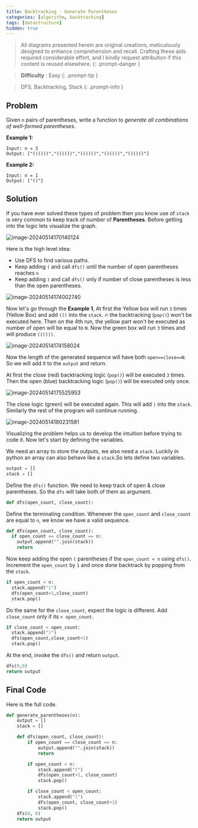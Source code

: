 ```yaml
---
title: Backtracking - Generate Parentheses
categories: [algorithm, backtracking]
tags: [datastructure]
hidden: true
---
```


> All diagrams presented herein are original creations, meticulously designed to enhance comprehension and recall. Crafting these aids required considerable effort, and I kindly request attribution if this content is reused elsewhere.
{: .prompt-danger }

> **Difficulty** :  Easy
{: .prompt-tip }

> DFS, Backtracking, Stack
{: .prompt-info }

## Problem

Given `n` pairs of parentheses, write a function to *generate all combinations of well-formed parentheses*.

**Example 1:**

```
Input: n = 3
Output: ["((()))","(()())","(())()","()(())","()()()"]
```

**Example 2:**

```
Input: n = 1
Output: ["()"]
```

## Solution

If you have ever solved these types of problem then you know use of `stack` is very common to keep track of number of **Parentheses**. Before getting into the logic lets visualize the graph.

![image-20240514170140124](../assets/img/image-20240514170140124.jpg)

Here is the high level idea:

- Use DFS to find various paths.
- Keep adding `(` and call `dfs()` until the number of open parentheses reaches `n` 
- Keep adding `)` and call `dfs()` only if number of close parentheses is less than the open parentheses.

![image-20240514174002740](../assets/img/image-20240514173944920.jpg)

Now let's go through the **Example 1**, At first the Yellow box will run `3` times (Yellow Box) and add `(((` into the `stack`. :fire: the backtracking (`pop()`) won't be executed here. Then on the 4th run, the yellow part won't be executed as number of open will be equal to `N`. Now the green box will run `3` times and will produce `((()))`.

![image-20240514174158024](../assets/img/image-20240514174158024.JPG)

Now the length of the generated sequence will have both `open==close==N`. So we will add it to the `output` and return.

At first the close (red) backtracking logic (`pop()`) will be executed `3` times. Then the open (blue) backtracking logic (`pop()`)  will be executed only once.

![image-20240514175525953](../assets/img/image-20240514175525953.jpg)

The close logic (green) will be executed again. This will add `)` into the `stack`. Similarly the rest of the program will continue running.

![image-20240514180231581](../assets/img/image-20240514180231581.jpg)

Visualizing the problem helps us to develop the intuition before trying to code it. Now let's start by defining the variables.

We need an array to store the outputs, we also need a `stack`. Luckily in python an array can also behave like a `stack`.So lets define two variables.

```python
output = []
stack = []
```

Define the `dfs()` function. We need to keep track of open & close parentheses. So the `dfs` will take both of them as argument.

```python
def dfs(open_count, close_count):
```

Define the terminating condition. Whenever the `open_count` and `close_count` are equal to `n`, we know we have a valid sequence. 

```python
def dfs(open_count, close_count):
  if open_count == close_count == n:
    output.append("".join(stack))
    return
```

Now keep adding the open `(` parentheses if the `open_count < n` using `dfs()`. Increment the `open_count` by `1` and once done backtrack by popping from the `stack`.

```python
if open_count < n:
  stack.append("(")
  dfs(open_count+1,close_count)
  stack.pop()
```

Do the same for the `close_count`, expect the logic is different. Add `close_count` only if its `< open_count`.

```python
if close_count < open_count:
  stack.append(")")
  dfs(open_count,close_count+1)
  stack.pop()
```

At the end, invoke the `dfs()` and return `output`.

```python
dfs(0,0)
return output
```

## Final Code

Here is the full code.

```python
def generate_parentheses(n):
    output = []
    stack = []

    def dfs(open_count, close_count):
        if open_count == close_count == n:
            output.append("".join(stack))
            return

        if open_count < n:
            stack.append("(")
            dfs(open_count+1, close_count)
            stack.pop()

        if close_count < open_count:
            stack.append(")")
            dfs(open_count, close_count+1)
            stack.pop()
    dfs(0, 0)
    return output
```
